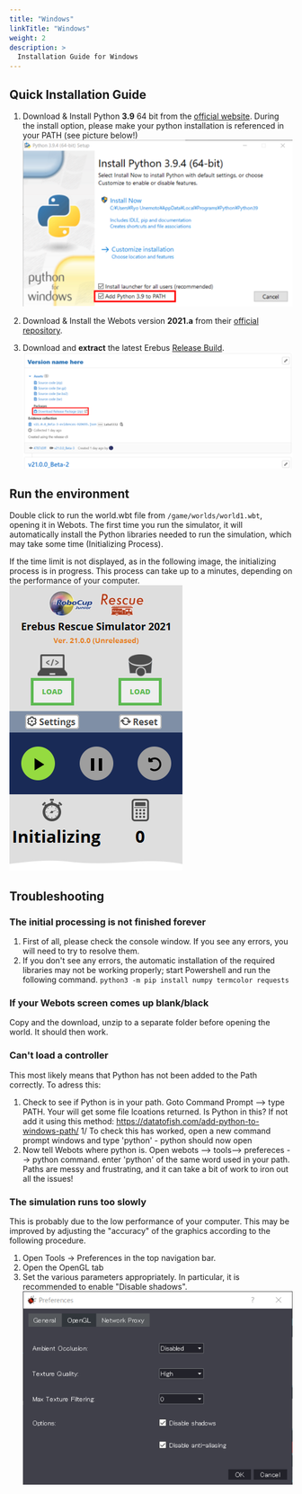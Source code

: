 ```yaml
---
title: "Windows"
linkTitle: "Windows"
weight: 2
description: >
  Installation Guide for Windows
---
```


## Quick Installation Guide
1. Download & Install Python **3.9** 64 bit from the [official website](https://www.python.org/ftp/python/3.9.4/python-3.9.4-amd64.exe). During the install option, please make your python installation is referenced in your PATH (see picture below!)
![](python-path.png)

1. Download & Install the Webots version **2021.a** from their [official repository](https://github.com/cyberbotics/webots/releases/download/R2021a/webots-R2021a_setup.exe).

1. Download and **extract** the latest Erebus [Release Build](https://gitlab.com/rcj-rescue-tc/erebus/erebus/-/releases).
![](download_erebus.png)


## Run the environment
Double click to run the world.wbt file from `/game/worlds/world1.wbt`, opening it in Webots.
The first time you run the simulator, it will automatically install the Python libraries needed to run the simulation, which may take some time (Initializing Process).

If the time limit is not displayed, as in the following image, the initializing process is in progress. This process can take up to a minutes, depending on the performance of your computer.  
![](initializing.png)


## Troubleshooting
### The initial processing is not finished forever
1. First of all, please check the console window. If you see any errors, you will need to try to resolve them.
2. If you don't see any errors, the automatic installation of the required libraries may not be working properly; start Powershell and run the following command.
  `python3 -m pip install numpy termcolor requests`

### If your Webots screen comes up blank/black
Copy and the download, unzip to a separate folder before opening the world. It should then work.

### Can't load a controller
This most likely means that Python has not been added to the Path correctly. To adress this:

1. Check to see if Python is in your path. Goto Command Prompt --> type PATH. Your will get some file lcoations returned. Is Python in this? If not add it using this method: https://datatofish.com/add-python-to-windows-path/
1/ To check this has worked, open a new command prompt windows and type 'python' - python should now open
1. Now tell Webots where python is. Open webots --> tools--> prefereces --> python command. enter 'python' of the same word used in your path.
Paths are messy and frustrating, and it can take a bit of work to iron out all the issues!

### The simulation runs too slowly
This is probably due to the low performance of your computer. This may be improved by adjusting the "accuracy" of the graphics according to the following procedure.
1. Open Tools -> Preferences in the top navigation bar.
2. Open the OpenGL tab
3. Set the various parameters appropriately. In particular, it is recommended to enable "Disable shadows".
![](opengl.png)